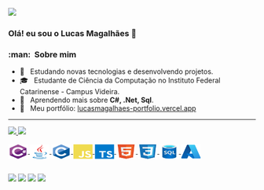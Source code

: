 ![](https://komarev.com/ghpvc/?username=Lucas-magalhaes1&color=006bed)
### Olá! eu sou o Lucas Magalhães 👋

<h3> :man: &nbsp;Sobre mim </h3>

- 🚀 &nbsp; Estudando novas tecnologias e desenvolvendo projetos.
- 🎓 &nbsp; Estudante de Ciência da Computação no Instituto Federal Catarinense - Campus Videira</a>.
- 🌱 &nbsp; Aprendendo mais sobre **C#, .Net, Sql**.
- 🔗 &nbsp; Meu portfólio: [lucasmagalhaes-portfolio.vercel.app](https://lucasmagalhaes-portfolio.vercel.app/)

----

<a href="https://Beacons.ai/Lucas-magalhaes1">
  <img height="180em" src="https://github-readme-stats-eight-theta.vercel.app/api?username=Lucas-magalhaes1&show_icons=true&theme=dracula&include_all_commits=true&count_private=true"/>
  <img height="180em" src="https://github-readme-stats-eight-theta.vercel.app/api/top-langs/?username=Lucas-magalhaes1&layout=compact&langs_count=8&theme=dracula"/>
 <div>
<div style="display: inline_block"><br>
  <img align="center" alt="Lucas-Csharp" height="30" width="40" src="https://raw.githubusercontent.com/devicons/devicon/master/icons/csharp/csharp-original.svg">
  <img align="center" alt="Lucas-Java" height="30" width="40" src="https://raw.githubusercontent.com/devicons/devicon/master/icons/java/java-original.svg">
  <img align="center" alt="Lucas-C" height="30" width="40" src="https://raw.githubusercontent.com/devicons/devicon/master/icons/c/c-original.svg">
  <img align="center" alt="Lucas-Js" height="30" width="40" src="https://raw.githubusercontent.com/devicons/devicon/master/icons/javascript/javascript-plain.svg">
  <img align="center" alt="Lucas-Ts" height="30" width="40" src="https://raw.githubusercontent.com/devicons/devicon/master/icons/typescript/typescript-original.svg">
  <img align="center" alt="Lucas-HTML" height="30" width="40" src="https://raw.githubusercontent.com/devicons/devicon/master/icons/html5/html5-original.svg">
  <img align="center" alt="Lucas-CSS" height="30" width="40" src="https://raw.githubusercontent.com/devicons/devicon/master/icons/css3/css3-original.svg">
  <img align="center" alt="Lucas-SQL" height="30" width="40" src="https://raw.githubusercontent.com/devicons/devicon/master/icons/azuresqldatabase/azuresqldatabase-original.svg">
  <img align="center" alt="Lucas-Azure" height="30" width="40" src="https://raw.githubusercontent.com/devicons/devicon/master/icons/azure/azure-original.svg">
  
 ##
  
  <div>
    <a href="https://www.linkedin.com/in/lucas-magalhães-702684291" target="_blank"><img src="https://img.shields.io/badge/-LinkedIn-%230077B5?style=for-the-badge&logo=linkedin&logoColor=white" target="_blank"></a>
    <a href="mailto:Lucasmagalhaes728@gmail.com"><img src="https://img.shields.io/badge/-Gmail-%23EA4335?style=for-the-badge&logo=gmail&logoColor=white" target="_blank"></a>
    <a href="https://leetcode.com/u/Lucas-Magalhaes1/" target="_blank"><img src="https://img.shields.io/badge/-LeetCode-%23FFA116?style=for-the-badge&logo=leetcode&logoColor=black" target="_blank"></a>
    <a href="https://instagram.com/" target="_blank"><img src="https://img.shields.io/badge/-Instagram-%23E4405F?style=for-the-badge&logo=instagram&logoColor=white" target="_blank"></a>
  </div>
